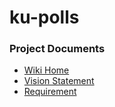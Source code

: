 # ku-polls


### Project Documents
* [Wiki Home](https://github.com/wave49192/ku-polls/wiki)
* [Vision Statement](https://github.com/wave49192/ku-polls/wiki/Vision-Statement)
* [Requirement](https://github.com/wave49192/ku-polls/wiki/Requirements)
